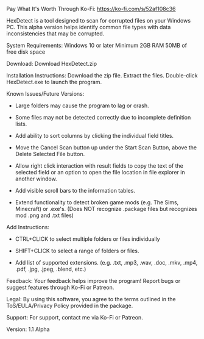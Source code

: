 Pay What It's Worth Through Ko-Fi: https://ko-fi.com/s/52af108c36

HexDetect is a tool designed to scan for corrupted files on your Windows PC. This alpha version helps identify common file types with data inconsistencies that may be corrupted.

System Requirements: Windows 10 or later Minimum 2GB RAM 50MB of free disk space

Download: Download HexDetect.zip

Installation Instructions: Download the zip file. Extract the files. Double-click HexDetect.exe to launch the program.

Known Issues/Future Versions:

* Large folders may cause the program to lag or crash.
* Some files may not be detected correctly due to incomplete definition lists.


* Add ability to sort columns by clicking the individual field titles.


* Move the Cancel Scan button up under the Start Scan Button, above the Delete Selected File button.


* Allow right click interaction with result fields to copy the text of the selected field or an option to open the file location in file explorer in another window.


* Add visible scroll bars to the information tables.


* Extend functionality to detect broken game mods (e.g. The Sims, Minecraft) or .exe's. (Does NOT recognize .package files but recognizes mod .png and .txt files)

Add Instructions:

* CTRL+CLICK to select multiple folders or files individually

* SHIFT+CLICK to select a range of folders or files.

* Add list of supported extensions. (e.g. .txt, .mp3, .wav, .doc, .mkv, .mp4, .pdf, .jpg, .jpeg, .blend, etc.)

Feedback: Your feedback helps improve the program! Report bugs or suggest features through Ko-Fi or Patreon.

Legal: By using this software, you agree to the terms outlined in the ToS/EULA/Privacy Policy provided in the package.

Support: For support, contact me via Ko-Fi or Patreon.

Version: 1.1 Alpha
